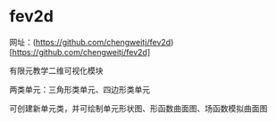 # fev2d

网址：(https://github.com/chengweitj/fev2d)[https://github.com/chengweitj/fev2d]

有限元教学二维可视化模块

两类单元：三角形类单元、四边形类单元

可创建新单元类，并可绘制单元形状图、形函数曲面图、场函数模拟曲面图
